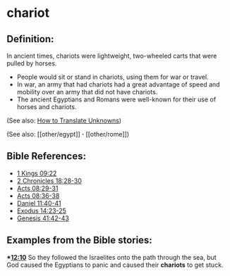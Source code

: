 # chariot #

## Definition: ##

In ancient times, chariots were lightweight, two-wheeled carts that were pulled by horses.

* People would sit or stand in chariots, using them for war or travel.
* In war, an army that had chariots had a great advantage of speed and mobility over an army that did not have chariots.
* The ancient Egyptians and Romans were well-known for their use of horses and chariots.

(See also: [How to Translate Unknowns](en/ta-vol1/translate/man/translate-unknown))

(See also: [[other/egypt]] **·** [[other/rome]]) 

## Bible References: ##

* [1 Kings 09:22](en/tn/1ki/help/09/22)
* [2 Chronicles 18:28-30](en/tn/2ch/help/18/28)
* [Acts 08:29-31](en/tn/act/help/08/29)
* [Acts 08:36-38](en/tn/act/help/08/36)
* [Daniel 11:40-41](en/tn/dan/help/11/40)
* [Exodus 14:23-25](en/tn/exo/help/14/23)
* [Genesis 41:42-43](en/tn/gen/help/41/42)

## Examples from the Bible stories: ##

  __*[12:10](en/tn/obs/help/12/10)__ So they followed the Israelites onto the path through the sea, but God caused the Egyptians to panic and caused their __chariots__ to get stuck.